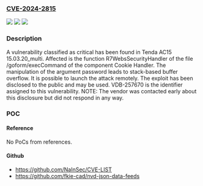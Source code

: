 ### [CVE-2024-2815](https://cve.mitre.org/cgi-bin/cvename.cgi?name=CVE-2024-2815)
![](https://img.shields.io/static/v1?label=Product&message=AC15&color=blue)
![](https://img.shields.io/static/v1?label=Version&message=%3D%2015.03.20_multi%20&color=brighgreen)
![](https://img.shields.io/static/v1?label=Vulnerability&message=CWE-121%20Stack-based%20Buffer%20Overflow&color=brighgreen)

### Description

A vulnerability classified as critical has been found in Tenda AC15 15.03.20_multi. Affected is the function R7WebsSecurityHandler of the file /goform/execCommand of the component Cookie Handler. The manipulation of the argument password leads to stack-based buffer overflow. It is possible to launch the attack remotely. The exploit has been disclosed to the public and may be used. VDB-257670 is the identifier assigned to this vulnerability. NOTE: The vendor was contacted early about this disclosure but did not respond in any way.

### POC

#### Reference
No PoCs from references.

#### Github
- https://github.com/NaInSec/CVE-LIST
- https://github.com/fkie-cad/nvd-json-data-feeds

